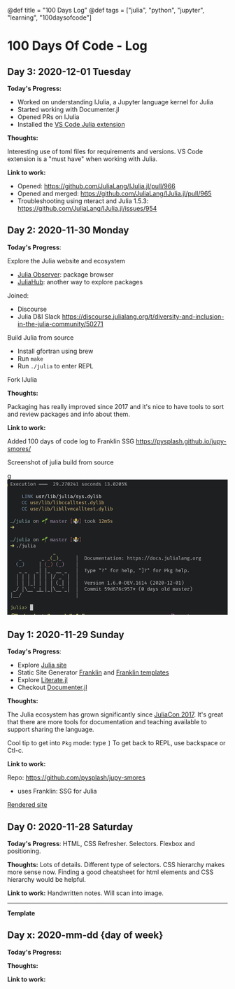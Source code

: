 @def title = "100 Days Log"
@def tags = ["julia", "python", "jupyter", "learning", "100daysofcode"]

# 100 Days Of Code - Log

## Day 3: 2020-12-01 Tuesday

**Today's Progress:**

- Worked on understanding IJulia, a Jupyter language kernel for Julia
- Started working with Documenter.jl
- Opened PRs on IJulia
- Installed the [VS Code Julia extension](https://github.com/julia-vscode/julia-vscode)
  
**Thoughts:**

Interesting use of toml files for requirements and versions. VS Code
extension is a "must have" when working with Julia.

**Link to work:**

- Opened: https://github.com/JuliaLang/IJulia.jl/pull/966
- Opened and merged: https://github.com/JuliaLang/IJulia.jl/pull/965
- Troubleshooting using nteract and Julia 1.5.3: https://github.com/JuliaLang/IJulia.jl/issues/954

## Day 2: 2020-11-30 Monday

**Today's Progress**:

Explore the Julia website and ecosystem
- [Julia Observer](https://juliaobserver.com/about): package browser
- [JuliaHub](https://juliahub.com/ui/Home): another way to explore packages

Joined:
- Discourse
- Julia D&I Slack <https://discourse.julialang.org/t/diversity-and-inclusion-in-the-julia-community/50271>

Build Julia from source
- Install gfortran using brew
- Run `make`
- Run `./julia` to enter REPL

Fork IJulia

**Thoughts:**

Packaging has really improved since 2017 and it's nice to have tools to
sort and review packages and info about them.

**Link to work:**

Added 100 days of code log to Franklin SSG <https://pysplash.github.io/jupy-smores/>

Screenshot of julia build from source

g![](_assets/julia-source-repl.png)

## Day 1: 2020-11-29 Sunday

**Today's Progress**:

- Explore [Julia site](https://julialang.org/)
- Static Site Generator [Franklin](https://github.com/tlienart/Franklin.jl) and [Franklin templates](https://github.com/tlienart/FranklinTemplates.jl)
- Explore [Literate.jl](https://fredrikekre.github.io/Literate.jl/v2/)
- Checkout [Documenter.jl](https://juliadocs.github.io/Documenter.jl/stable/)

**Thoughts:**

The Julia ecosystem has grown significantly since [JuliaCon 2017](https://juliacon.org/2017/).
It's great that there are more tools for documentation and
teaching available to support sharing the language.

Cool tip to get into `Pkg` mode: type `]`
To get back to REPL, use backspace or Ctl-c.

**Link to work:**

Repo: <https://github.com/pysplash/jupy-smores>
- uses Franklin: SSG for Julia

[Rendered site](https://pysplash.github.io/jupy-smores)




## Day 0: 2020-11-28 Saturday

**Today's Progress**:
HTML, CSS Refresher. Selectors. Flexbox and positioning.

**Thoughts:**
Lots of details. Different type of selectors. CSS hierarchy makes
more sense now. Finding a good cheatsheet for html elements and
CSS hierarchy would be helpful.

**Link to work:**
Handwritten notes. Will scan into image.

---

**Template**
## Day x: 2020-mm-dd {day of week}

**Today's Progress:**

**Thoughts:**

**Link to work:**
